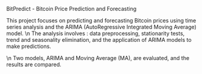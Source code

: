 BitPredict - Bitcoin Price Prediction and Forecasting

This project focuses on predicting and forecasting Bitcoin prices using time series analysis and the ARIMA (AutoRegressive Integrated Moving Average) model. 
\n
The analysis involves :
data preprocessing, 
stationarity tests, 
trend and seasonality elimination, 
and the application of ARIMA models to make predictions. 

\n
Two models, ARIMA and Moving Average (MA), are evaluated, and the results are compared.
